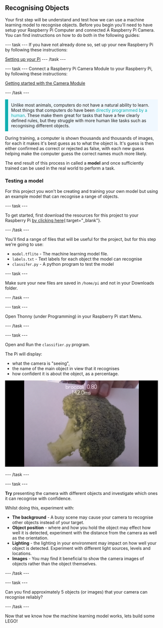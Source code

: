 ## Recognising Objects

Your first step will be understand and test how we can use a machine learning model to recognise objects. Before you begin you'll need to have setup your Raspberry Pi Computer and connected A Raspberry Pi Camera. You can find instructions on how to do both in the following guides:

--- task ---
If you have not already done so, set up your new Raspberry Pi by following these instructions:

[Setting up your Pi](https://projects.raspberrypi.org/en/projects/raspberry-pi-setting-up)
--- /task ---

--- task ---
Connect a Raspberry Pi Camera Module to your Raspberry Pi, by following these instructions:

[Getting started with the Camera Module](https://projects.raspberrypi.org/en/projects/getting-started-with-picamera)

--- /task ---

<p style="border-left: solid; border-width:10px; border-color: #0faeb0; background-color: aliceblue; padding: 10px;">
Unlike most animals, computers do not have a natural ability to learn. Most things that computers do have been <span style="color: #0faeb0">directly programmed by a human</span>. These make them great for tasks that have a few clearly defined rules, but they struggle with more human like tasks such as recognising different objects.

 During training, a computer is shown thousands and thousands of images, for each it makes it's best guess as to what the object is. It's guess is then either confirmed as correct or rejected as false, with each new guess helping make the computer guess the correct names much more likely.

 The end result of this process in called a **model** and once sufficiently trained can be used in the real world to perform a task. 
</p>

### Testing a model

 For this project you won't be creating and training your own model but using an example model that can recognise a range of objects.

--- task ---

 To get started, first download the resources for this project to your Raspberry Pi [by clicking here](http://rpf.io/p/en/robot-face-go){:target="_blank"}.

 --- /task ---
 
 You'll find a range of files that will be useful for the project, but for this step we're going to use:

 - `model.tflite` - The machine learning model file.
 - `labels.txt` - Text labels for each object the model can recognise
 - `classifer.py` - A python program to test the model

--- task ---

Make sure your new files are saved in `/home/pi` and not in your Downloads folder.

--- /task ---

--- task ---

Open Thonny (under Programming) in your Raspberry Pi start Menu. 
 
 --- /task ---

--- task ---

Open and Run the `classifier.py` program. 

The Pi will display: 
+ what the camera is "seeing", 
+ the name of the main object in view that it recognises
+ how confident it is about the object, as a percentage.

 ![Image of recogniser project running](images/classifier.png)

--- /task ---

--- task ---

 **Try** presenting the camera with different objects and investigate which ones it can recognise with confidence. 
 
 Whilst doing this, experiment with:
   - **The background** -  A busy scene may cause your camera to recognise other objects instead of your target.
   - **Object position** - where and how you hold the object may effect how well it is detected, experiment with the distance from the camera as well as the orientation.
   - **Lighting** - the lighting in your environment may impact on how well your object is detected. Experiment with different light sources, levels and locations.
   - **Images** - You may find it beneficial to show the camera images of objects rather than the object themselves.

--- /task ---

--- task ---

Can you find approximately 5 objects (or images) that your camera can recognise reliably?

--- /task ---

Now that we know how the machine learning model works, lets build some LEGO!